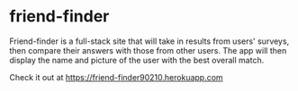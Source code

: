 # friend-finder

Friend-finder is a full-stack site that will take in results from users' surveys, then compare their answers with those from other users. The app will then display the name and picture of the user with the best overall match.

Check it out at https://friend-finder90210.herokuapp.com